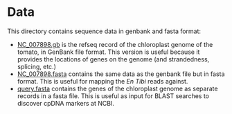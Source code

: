 Data
====

This directory contains sequence data in genbank and fasta format:

- [NC_007898.gb](NC_007898.gb) is the refseq record of the chloroplast genome of the tomato, in 
  GenBank file format. This version is useful because it provides the locations of genes on the
  genome (and strandedness, splicing, etc.)
- [NC_007898.fasta](NC_007898.fasta) contains the same data as the genbank file but in fasta 
  format. This is useful for mapping the *En Tibi* reads against.
- [query.fasta](query.fasta) contains the genes of the chloroplast genome as separate records in
  a fasta file. This is useful as input for BLAST searches to discover cpDNA markers at NCBI.